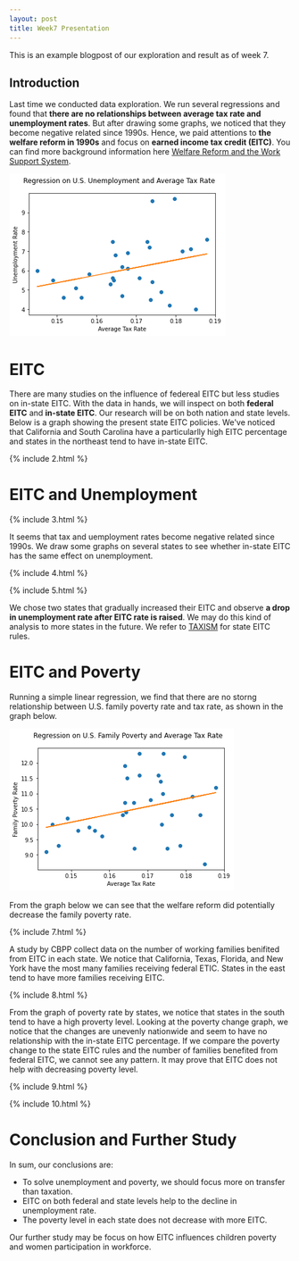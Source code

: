 ```yaml
---
layout: post
title: Week7 Presentation
---
```


This is an example blogpost of our exploration and result as of week 7. 


## Introduction

Last time we conducted data exploration. We run several regressions and found that **there are no relationships between average tax rate and unemployment rates**. But after drawing some graphs, we noticed that they become negative related since 1990s. Hence, we paid attentions to **the welfare reform in 1990s** and focus on **earned income tax credit (EITC)**. You can find more background information here [Welfare Reform and the Work Support System](https://www.brookings.edu/research/welfare-reform-and-the-work-support-system/).



![png](/images/pre-1.png)




# EITC

There are many studies on the influence of federeal EITC but less studies on in-state EITC. With the data in hands, we will inspect on both **federal EITC** and **in-state EITC**. Our research will be on both nation and state levels. Below is a graph showing the present state EITC policies. We've noticed that California and South Carolina have a particularlly high EITC percentage and states in the northeast tend to have in-state EITC.


{% include 2.html %}



# EITC and Unemployment


{% include 3.html %}

It seems that tax and uemployment rates become negative related since 1990s. We draw some graphs on several states to see whether in-state EITC has the same effect on unemployment.


{% include 4.html %}



{% include 5.html %}


We chose two states that gradually increased their EITC and observe **a drop in unemployment rate after EITC rate is raised**. We may do this kind of analysis to more states in the future. We refer to [TAXISM](http://users.nber.org/~taxsim/state-eitc.html) for state EITC rules.

# EITC and Poverty

Running a simple linear regression, we find that there are no storng relationship between U.S. family poverty rate and tax rate, as shown in the graph below.


![png](/images/pre-2.png)


From the graph below we can see that the welfare reform did potentially decrease the family poverty rate.


{% include 7.html %}


A study by CBPP collect data on the number of working families benifited from EITC in each state. We notice that California, Texas, Florida, and New York have the most many families receiving federal ETIC. States in the east tend to have more families receiving EITC.



{% include 8.html %}



From the graph of poverty rate by states, we notice that states in the south tend to have a high proverty level. Looking at the poverty change graph, we notice that the changes are unevenly nationwide and seem to have no relationship with the in-state EITC percentage. If we compare the poverty change to the state EITC rules and the number of families benefited from federal EITC, we cannot see any pattern. It may prove that EITC does not help with decreasing poverty level.

{% include 9.html %}


{% include 10.html %}

# Conclusion and Further Study

In sum, our conclusions are:
- To solve unemployment and poverty, we should focus more on transfer than taxation.
- EITC on both federal and state levels help to the decline in unemployment rate.
- The poverty level in each state does not decrease with more EITC.

Our further study may be focus on how EITC influences children poverty and women participation in workforce.